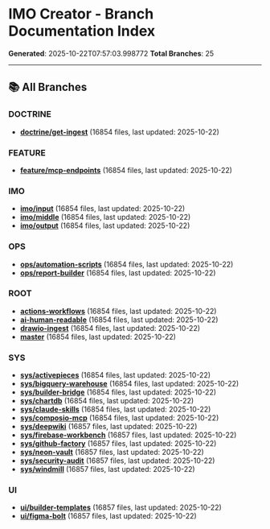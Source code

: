 # IMO Creator - Branch Documentation Index

**Generated**: 2025-10-22T07:57:03.998772
**Total Branches**: 25

---

## 📚 All Branches


### DOCTRINE

- **[doctrine/get-ingest](./doctrine_get-ingest/documentation.md)** (16854 files, last updated: 2025-10-22)

### FEATURE

- **[feature/mcp-endpoints](./feature_mcp-endpoints/documentation.md)** (16854 files, last updated: 2025-10-22)

### IMO

- **[imo/input](./imo_input/documentation.md)** (16854 files, last updated: 2025-10-22)
- **[imo/middle](./imo_middle/documentation.md)** (16854 files, last updated: 2025-10-22)
- **[imo/output](./imo_output/documentation.md)** (16854 files, last updated: 2025-10-22)

### OPS

- **[ops/automation-scripts](./ops_automation-scripts/documentation.md)** (16854 files, last updated: 2025-10-22)
- **[ops/report-builder](./ops_report-builder/documentation.md)** (16854 files, last updated: 2025-10-22)

### ROOT

- **[actions-workflows](./actions-workflows/documentation.md)** (16854 files, last updated: 2025-10-22)
- **[ai-human-readable](./ai-human-readable/documentation.md)** (16854 files, last updated: 2025-10-22)
- **[drawio-ingest](./drawio-ingest/documentation.md)** (16854 files, last updated: 2025-10-22)
- **[master](./master/documentation.md)** (16854 files, last updated: 2025-10-22)

### SYS

- **[sys/activepieces](./sys_activepieces/documentation.md)** (16854 files, last updated: 2025-10-22)
- **[sys/bigquery-warehouse](./sys_bigquery-warehouse/documentation.md)** (16854 files, last updated: 2025-10-22)
- **[sys/builder-bridge](./sys_builder-bridge/documentation.md)** (16854 files, last updated: 2025-10-22)
- **[sys/chartdb](./sys_chartdb/documentation.md)** (16854 files, last updated: 2025-10-22)
- **[sys/claude-skills](./sys_claude-skills/documentation.md)** (16854 files, last updated: 2025-10-22)
- **[sys/composio-mcp](./sys_composio-mcp/documentation.md)** (16854 files, last updated: 2025-10-22)
- **[sys/deepwiki](./sys_deepwiki/documentation.md)** (16857 files, last updated: 2025-10-22)
- **[sys/firebase-workbench](./sys_firebase-workbench/documentation.md)** (16857 files, last updated: 2025-10-22)
- **[sys/github-factory](./sys_github-factory/documentation.md)** (16857 files, last updated: 2025-10-22)
- **[sys/neon-vault](./sys_neon-vault/documentation.md)** (16857 files, last updated: 2025-10-22)
- **[sys/security-audit](./sys_security-audit/documentation.md)** (16857 files, last updated: 2025-10-22)
- **[sys/windmill](./sys_windmill/documentation.md)** (16857 files, last updated: 2025-10-22)

### UI

- **[ui/builder-templates](./ui_builder-templates/documentation.md)** (16857 files, last updated: 2025-10-22)
- **[ui/figma-bolt](./ui_figma-bolt/documentation.md)** (16857 files, last updated: 2025-10-22)
